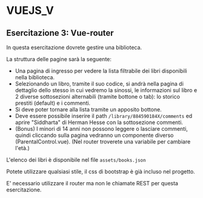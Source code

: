 # VUEJS_V

## Esercitazione 3: Vue-router

In questa esercitazione dovrete gestire una biblioteca.

La struttura delle pagine sarà la seguente:

-   Una pagina di ingresso per vedere la lista filtrabile dei libri disponibili nella biblioteca.
-   Selezionando un libro, tramite il suo codice, si andrà nella pagina di dettaglio dello stesso in cui vedremo la sinossi, le informazioni sul libro e 2 diverse sottosezioni alternabili (tramite bottone o tab): lo storico prestiti (default) e i commenti.
-   Si deve poter tornare alla lista tramite un apposito bottone.
-   Deve essere possibile inserire il path `/library/884590184X/comments` ed aprire "Siddharta" di Herman Hesse con la sottosezione commenti.
-   (Bonus) I minori di 14 anni non possono leggere o lasciare commenti, quindi cliccando sulla pagina vedranno un componente diverso (ParentalControl.vue). (Nel router troverete una variabile per cambiare l'età.)

L'elenco dei libri è disponibile nel file `assets/books.json`

Potete utilizzare qualsiasi stile, il css di bootstrap è già incluso nel progetto.

E' necessario utilizzare il router ma non le chiamate REST per questa esercitazione.

